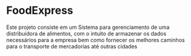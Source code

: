 # FoodExpress



Este projeto consiste em um Sistema para gerenciamento de uma distribuidora de alimentos, com o intuito de armazenar os dados necessários para a empresa bem como fornecer os melhores caminhos para o transporte de mercadorias até outras cidades
